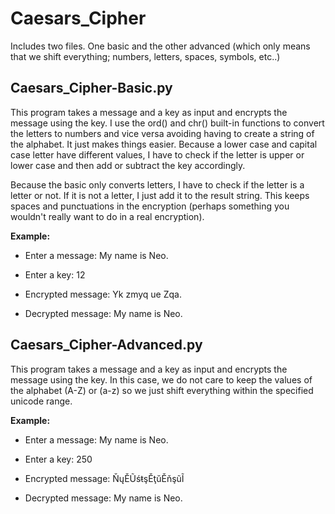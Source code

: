 # Caesars_Cipher

Includes two files. One basic and the other advanced (which only means that we shift everything; numbers, letters, spaces, symbols, etc..)

## Caesars_Cipher-Basic.py

This program takes a message and a key as input and encrypts the message using the key. I use the ord() and chr() built-in functions to convert the letters to numbers and vice versa avoiding having to create a string of the alphabet. It just makes things easier. Because a lower case and capital case letter have different values, I have to check if the letter is upper or lower case and then add or subtract the key accordingly.

Because the basic only converts letters, I have to check if the letter is a letter or not. If it is not a letter, I just add it to the result string. This keeps spaces and punctuations in the encryption (perhaps something you wouldn't really want to do in a real encryption).

**Example:**

* Enter a message: My name is Neo.

* Enter a key: 12 

* Encrypted message: Yk zmyq ue Zqa.

* Decrypted message: My name is Neo.


## Caesars_Cipher-Advanced.py

This program takes a message and a key as input and encrypts the message using the key. In this case, we do not care to keep the values of the alphabet (A-Z) or (a-z) so we just shift everything within the specified unicode range.

**Example:**

* Enter a message: My name is Neo.

* Enter a key: 250

* Encrypted message: ŇųĚŨśŧşĚţŭĚňşũĨ

* Decrypted message: My name is Neo.
